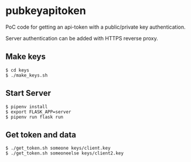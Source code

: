 # pubkeyapitoken

PoC code for getting an api-token with a public/private key authentication.

Server authentication can be added with HTTPS reverse proxy.

## Make keys

```
$ cd keys
$ ./make_keys.sh
```

## Start Server

```
$ pipenv install
$ export FLASK_APP=server
$ pipenv run flask run
```

## Get token and data

```
$ ./get_token.sh someone keys/client.key
$ ./get_token.sh someoneelse keys/client2.key
```
